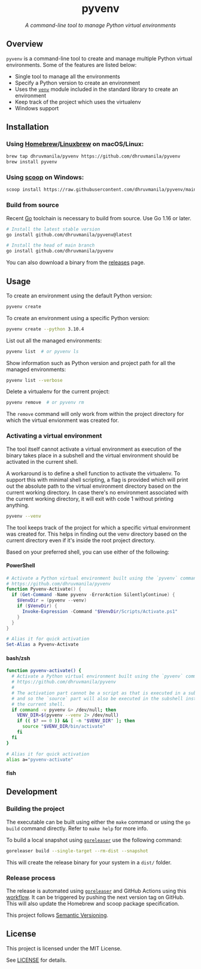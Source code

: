 <div align="center">

# pyvenv

_A command-line tool to manage Python virtual environments_

</div>

## Overview

`pyvenv` is a command-line tool to create and manage multiple Python virtual
environments. Some of the features are listed below:

- Single tool to manage all the environments
- Specify a Python version to create an environment
- Uses the [`venv`](https://docs.python.org/3/library/venv.html) module included
  in the standard library to create an environment
- Keep track of the project which uses the virtualenv
- Windows support

## Installation

### Using [Homebrew](https://brew.sh/)/[Linuxbrew](https://docs.brew.sh/Homebrew-on-Linux) on macOS/Linux:

```sh
brew tap dhruvmanila/pyvenv https://github.com/dhruvmanila/pyvenv
brew install pyvenv
```

### Using [scoop](https://scoop.sh/) on Windows:

```sh
scoop install https://raw.githubusercontent.com/dhruvmanila/pyvenv/main/scoop/pyvenv.json
```

### Build from source

Recent [Go](https://go.dev/) toolchain is necessary to build from source. Use Go
1.16 or later.

```sh
# Install the latest stable version
go install github.com/dhruvmanila/pyvenv@latest

# Install the head of main branch
go install github.com/dhruvmanila/pyvenv
```

You can also download a binary from the
[releases](https://github.com/dhruvmanila/pyvenv/releases/latest) page.

## Usage

To create an environment using the default Python version:

```bash
pyvenv create
```

To create an environment using a specific Python version:

```bash
pyvenv create --python 3.10.4
```

List out all the managed environments:

```bash
pyvenv list  # or pyvenv ls
```

Show information such as Python version and project path for all the managed
environments:

```bash
pyvenv list --verbose
```

Delete a virtualenv for the current project:

```bash
pyvenv remove  # or pyvenv rm
```

The `remove` command will only work from within the project directory for which
the virtual envionment was created for.

### Activating a virtual environment

The tool itself cannot activate a virtual environment as execution of the binary
takes place in a subshell and the virtual environment should be activated in the
current shell.

A workaround is to define a shell function to activate the virtualenv. To
support this with minimal shell scripting, a flag is provided which will print
out the absolute path to the virtual environment directory based on the current
working directory. In case there's no environment associated with the current
working directory, it will exit with code 1 without printing anything.

```bash
pyvenv --venv
```

The tool keeps track of the project for which a specific virtual environment was
created for. This helps in finding out the venv directory based on the current
directory even if it's inside the root project directory.

Based on your preferred shell, you can use either of the following:

#### PowerShell

```powershell
# Activate a Python virtual environment built using the `pyvenv` command.
# https://github.com/dhruvmanila/pyvenv
function Pyvenv-Activate() {
  if (Get-Command -Name pyvenv -ErrorAction SilentlyContinue) {
    $VenvDir = (pyvenv --venv)
    if ($VenvDir) {
      Invoke-Expression -Command "$VenvDir/Scripts/Activate.ps1"
    }
  }
}

# Alias it for quick activation
Set-Alias a Pyvenv-Activate
```

#### bash/zsh

```bash
function pyvenv-activate() {
  # Activate a Python virtual environment built using the `pyvenv` command.
  # https://github.com/dhruvmanila/pyvenv
  #
  # The activation part cannot be a script as that is executed in a subshell
  # and so the `source` part will also be executed in the subshell instead of
  # the current shell.
  if command -v pyvenv &> /dev/null; then
    VENV_DIR=$(pyvenv --venv 2> /dev/null)
    if (( $? == 0 )) && [ -n "$VENV_DIR" ]; then
      source "$VENV_DIR/bin/activate"
    fi
  fi
}

# Alias it for quick activation
alias a="pyvenv-activate"
```

#### fish

## Development

### Building the project

The executable can be built using either the `make` command or using the `go
build` command directly. Refer to `make help` for more info.

To build a local snapshot using [`goreleaser`](https://goreleaser.com/) use the
following command:

```sh
goreleaser build --single-target --rm-dist --snapshot
```

This will create the release binary for your system in a `dist/` folder.

### Release process

The release is automated using [`goreleaser`](https://goreleaser.com/) and
GitHub Actions using this
[workflow](https://github.com/dhruvmanila/pyvenv/blob/main/.github/workflows/release.yml).
It can be triggered by pushing the next version tag on GitHub. This will also
update the Homebrew and scoop package specification.

This project follows [Semantic Versioning](https://semver.org/).

## License

This project is licensed under the MIT License.

See [LICENSE](./LICENSE) for details.

